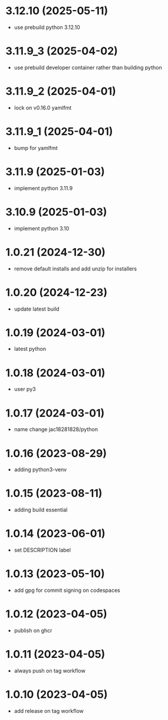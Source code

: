 # 3.12.10 (2025-05-11)

* use prebuild python 3.12.10

# 3.11.9_3 (2025-04-02)

* use prebuild developer container rather than building python

# 3.11.9_2 (2025-04-01)

* lock on v0.16.0 yamlfmt

# 3.11.9_1 (2025-04-01)

* bump for yamlfmt

# 3.11.9 (2025-01-03)

* implement python 3.11.9

# 3.10.9 (2025-01-03)

* implement python 3.10

# 1.0.21 (2024-12-30)

* remove default installs and add unzip for installers

# 1.0.20 (2024-12-23)

* update latest build

# 1.0.19 (2024-03-01)

* latest python

# 1.0.18 (2024-03-01)

* user py3

# 1.0.17 (2024-03-01)

* name change jac18281828/python

# 1.0.16 (2023-08-29)

* adding python3-venv

# 1.0.15 (2023-08-11)

* adding build essential

# 1.0.14 (2023-06-01)

* set DESCRIPTION label

# 1.0.13 (2023-05-10)

* add gpg for commit signing on codespaces

# 1.0.12 (2023-04-05)

* publish on ghcr

# 1.0.11 (2023-04-05)

* always push on tag workflow

# 1.0.10 (2023-04-05)

* add release on tag workflow
